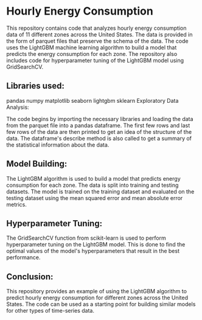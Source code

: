 # Hourly Energy Consumption

This repository contains code that analyzes hourly energy consumption data of 11 different zones across the United States. The data is provided in the form of parquet files that preserve the schema of the data. The code uses the LightGBM machine learning algorithm to build a model that predicts the energy consumption for each zone. The repository also includes code for hyperparameter tuning of the LightGBM model using GridSearchCV.

## Libraries used:

pandas
numpy
matplotlib
seaborn
lightgbm
sklearn
Exploratory Data Analysis:

The code begins by importing the necessary libraries and loading the data from the parquet file into a pandas dataframe. The first few rows and last few rows of the data are then printed to get an idea of the structure of the data. The dataframe's describe method is also called to get a summary of the statistical information about the data.

## Model Building:

The LightGBM algorithm is used to build a model that predicts energy consumption for each zone. The data is split into training and testing datasets. The model is trained on the training dataset and evaluated on the testing dataset using the mean squared error and mean absolute error metrics.

## Hyperparameter Tuning:

The GridSearchCV function from scikit-learn is used to perform hyperparameter tuning on the LightGBM model. This is done to find the optimal values of the model's hyperparameters that result in the best performance.

## Conclusion:

This repository provides an example of using the LightGBM algorithm to predict hourly energy consumption for different zones across the United States. The code can be used as a starting point for building similar models for other types of time-series data.
